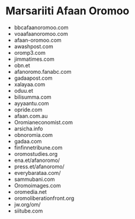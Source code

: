
# Marsariiti Afaan Oromoo
- bbcafaanoromoo.com
- voaafaanoromoo.com
- afaan-oromoo.com
- awashpost.com
- oromp3.com
- jimmatimes.com
- obn.et
- afanoromo.fanabc.com
- gadaapost.com
- xalayaa.com
- oduu.et
- bilisumma.com
- ayyaantu.com
- opride.com
- afaan.com.au
- Oromianeconomist.com
- arsicha.info
- obnoromia.com
- gadaa.com
- finfinnetribune.com
- oromostudies.org
- ena.et/afanoromo/
- press.et/afanoromo/
- everybarataa.com/
- sammubani.com
- Oromoimages.com
- oromedia.net
- oromoliberationfront.org
- jw.org/om/
- siitube.com
